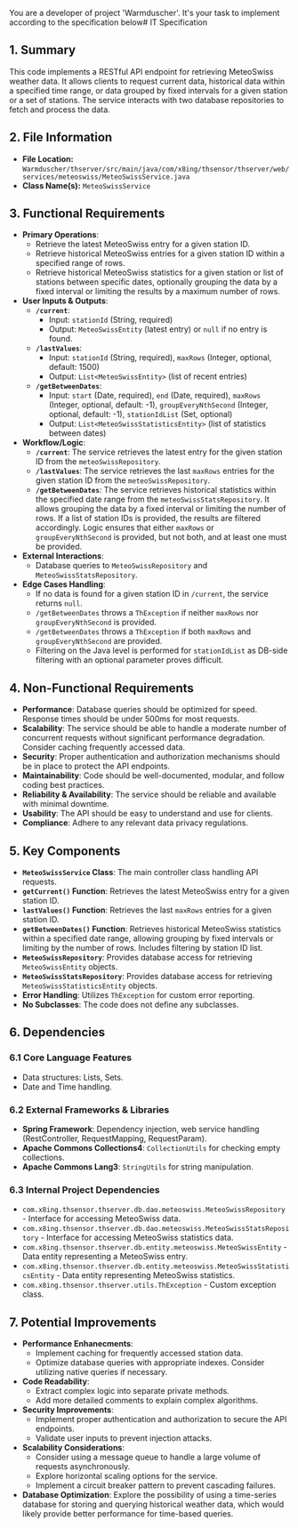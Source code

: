 You are a developer of project 'Warmduscher'. It's your task to implement according to the specification below# IT Specification

## 1. Summary

This code implements a RESTful API endpoint for retrieving MeteoSwiss weather data. It allows clients to request current data, historical data within a specified time range, or data grouped by fixed intervals for a given station or a set of stations.  The service interacts with two database repositories to fetch and process the data.

## 2. File Information

- **File Location:** `Warmduscher/thserver/src/main/java/com/x8ing/thsensor/thserver/web/services/meteoswiss/MeteoSwissService.java`
- **Class Name(s):** `MeteoSwissService`

## 3. Functional Requirements

- **Primary Operations**:
    - Retrieve the latest MeteoSwiss entry for a given station ID.
    - Retrieve historical MeteoSwiss entries for a given station ID within a specified range of rows.
    - Retrieve historical MeteoSwiss statistics for a given station or list of stations between specific dates, optionally grouping the data by a fixed interval or limiting the results by a maximum number of rows.
- **User Inputs & Outputs**:
    - **`/current`**:
        - Input: `stationId` (String, required)
        - Output: `MeteoSwissEntity` (latest entry) or `null` if no entry is found.
    - **`/lastValues`**:
        - Input: `stationId` (String, required), `maxRows` (Integer, optional, default: 1500)
        - Output: `List<MeteoSwissEntity>` (list of recent entries)
    - **`/getBetweenDates`**:
        - Input: `start` (Date, required), `end` (Date, required), `maxRows` (Integer, optional, default: -1), `groupEveryNthSecond` (Integer, optional, default: -1), `stationIdList` (Set<String>, optional)
        - Output: `List<MeteoSwissStatisticsEntity>` (list of statistics between dates)
- **Workflow/Logic**:
    - **`/current`**: The service retrieves the latest entry for the given station ID from the `meteoSwissRepository`.
    - **`/lastValues`**: The service retrieves the last `maxRows` entries for the given station ID from the `meteoSwissRepository`.
    - **`/getBetweenDates`**: The service retrieves historical statistics within the specified date range from the `meteoSwissStatsRepository`.  It allows grouping the data by a fixed interval or limiting the number of rows. If a list of station IDs is provided, the results are filtered accordingly.  Logic ensures that either `maxRows` or `groupEveryNthSecond` is provided, but not both, and at least one must be provided.
- **External Interactions**:
    - Database queries to `MeteoSwissRepository` and `MeteoSwissStatsRepository`.
- **Edge Cases Handling**:
    - If no data is found for a given station ID in `/current`, the service returns `null`.
    - `/getBetweenDates` throws a `ThException` if neither `maxRows` nor `groupEveryNthSecond` is provided.
    - `/getBetweenDates` throws a `ThException` if both `maxRows` and `groupEveryNthSecond` are provided.
    - Filtering on the Java level is performed for `stationIdList` as DB-side filtering with an optional parameter proves difficult.

## 4. Non-Functional Requirements

- **Performance**:  Database queries should be optimized for speed. Response times should be under 500ms for most requests.
- **Scalability**:  The service should be able to handle a moderate number of concurrent requests without significant performance degradation. Consider caching frequently accessed data.
- **Security**:  Proper authentication and authorization mechanisms should be in place to protect the API endpoints.
- **Maintainability**: Code should be well-documented, modular, and follow coding best practices.
- **Reliability & Availability**: The service should be reliable and available with minimal downtime.
- **Usability**:  The API should be easy to understand and use for clients.
- **Compliance**:  Adhere to any relevant data privacy regulations.

## 5. Key Components

- **`MeteoSwissService` Class**: The main controller class handling API requests.
- **`getCurrent()` Function**: Retrieves the latest MeteoSwiss entry for a given station ID.
- **`lastValues()` Function**: Retrieves the last `maxRows` entries for a given station ID.
- **`getBetweenDates()` Function**: Retrieves historical MeteoSwiss statistics within a specified date range, allowing grouping by fixed intervals or limiting by the number of rows. Includes filtering by station ID list.
- **`MeteoSwissRepository`**:  Provides database access for retrieving `MeteoSwissEntity` objects.
- **`MeteoSwissStatsRepository`**: Provides database access for retrieving `MeteoSwissStatisticsEntity` objects.
- **Error Handling**: Utilizes `ThException` for custom error reporting.
- **No Subclasses**: The code does not define any subclasses.

## 6. Dependencies

### 6.1 Core Language Features

- Data structures: Lists, Sets.
- Date and Time handling.

### 6.2 External Frameworks & Libraries

- **Spring Framework**: Dependency injection, web service handling (RestController, RequestMapping, RequestParam).
- **Apache Commons Collections4**:  `CollectionUtils` for checking empty collections.
- **Apache Commons Lang3**:  `StringUtils` for string manipulation.

### 6.3 Internal Project Dependencies

- `com.x8ing.thsensor.thserver.db.dao.meteoswiss.MeteoSwissRepository` - Interface for accessing MeteoSwiss data.
- `com.x8ing.thsensor.thserver.db.dao.meteoswiss.MeteoSwissStatsRepository` - Interface for accessing MeteoSwiss statistics data.
- `com.x8ing.thsensor.thserver.db.entity.meteoswiss.MeteoSwissEntity` - Data entity representing a MeteoSwiss entry.
- `com.x8ing.thsensor.thserver.db.entity.meteoswiss.MeteoSwissStatisticsEntity` - Data entity representing MeteoSwiss statistics.
- `com.x8ing.thsensor.thserver.utils.ThException` - Custom exception class.

## 7. Potential Improvements

- **Performance Enhanecments**:
    - Implement caching for frequently accessed station data.
    - Optimize database queries with appropriate indexes. Consider utilizing native queries if necessary.
- **Code Readability**:
    - Extract complex logic into separate private methods.
    - Add more detailed comments to explain complex algorithms.
- **Security Improvements**:
    - Implement proper authentication and authorization to secure the API endpoints.
    - Validate user inputs to prevent injection attacks.
- **Scalability Considerations**:
    - Consider using a message queue to handle a large volume of requests asynchronously.
    - Explore horizontal scaling options for the service.
    - Implement a circuit breaker pattern to prevent cascading failures.
- **Database Optimization**: Explore the possibility of using a time-series database for storing and querying historical weather data, which would likely provide better performance for time-based queries.